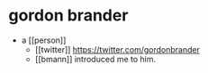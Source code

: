 # gordon brander

- a [[person]]
  - [[twitter]] https://twitter.com/gordonbrander
  - [[bmann]] introduced me to him.


